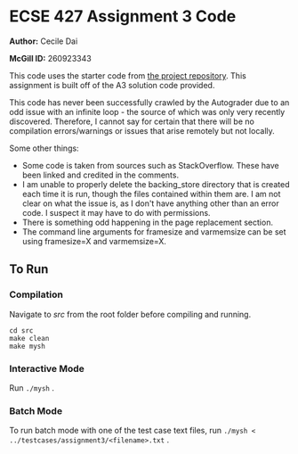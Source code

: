 # ECSE 427 Assignment 3 Code

**Author:** Cecile Dai

**McGill ID:** 260923343

This code uses the starter code from [the project repository](https://gitlab.cs.mcgill.ca/balmau/comp310-winter23). This assignment is built off of the A3 solution code provided.

This code has never been successfully crawled by the Autograder due to an odd issue with an infinite loop - the source of which was only very recently discovered. Therefore, I cannot say for certain that there will be no compilation errors/warnings or issues that arise remotely but not locally. 

Some other things:
- Some code is taken from sources such as StackOverflow. These have been linked and credited in the comments.
- I am unable to properly delete the backing_store directory that is created each time it is run, though the files contained within them are. I am not clear on what the issue is, as I don't have anything other than an error code. I suspect it may have to do with permissions.
- There is something odd happening in the page replacement section.
- The command line arguments for framesize and varmemsize can be set using framesize=X and varmemsize=X.

## To Run

### Compilation

Navigate to *src* from the root folder before compiling and running.

```
cd src
make clean
make mysh
```

### Interactive Mode

Run `./mysh` .

### Batch Mode

To run batch mode with one of the test case text files, run `./mysh < ../testcases/assignment3/<filename>.txt` .